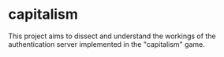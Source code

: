 # capitalism
This project aims to dissect and understand the workings of the authentication server implemented in the "capitalism" game.
